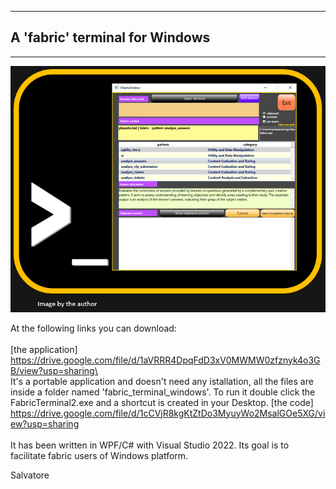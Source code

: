   -----------------------------------------------------------------------
  A 'fabric' terminal for Windows
  -----------------------------------------------------------------------

  -----------------------------------------------------------------------

![](./images/image1.png)

At the following links you can download:\
\
[the application]\
[https://drive.google.com/file/d/1aVRRR4DpqFdD3xV0MWMW0zfznyk4o3GB/view?usp=sharing\
](https://drive.google.com/file/d/1aVRRR4DpqFdD3xV0MWMW0zfznyk4o3GB/view?usp=sharing)\
It's a portable application and doesn't need any istallation, all the files are inside a folder named 'fabric_terminal_windows'. To run it double click the FabricTerminal2.exe and a shortcut is created in your Desktop.
[the code]\
<https://drive.google.com/file/d/1cCVjR8kgKtZtDo3MyuyWo2MsalGOe5XG/view?usp=sharing>\
\
It has been written in WPF/C# with Visual Studio 2022. Its goal is to
facilitate fabric users of Windows platform.

Salvatore

